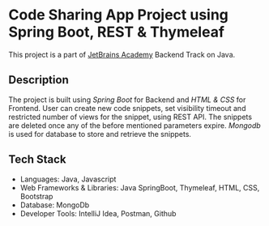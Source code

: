 # Code Sharing App Project using Spring Boot, REST & Thymeleaf

This project is a part of [JetBrains Academy](https://hyperskill.org/projects/130?track=12) Backend Track on Java.

## Description
The project is built using <i>Spring Boot</i> for Backend and <i>HTML & CSS</i> for Frontend. 
User can create new code snippets, set visibility timeout and restricted number of views for the snippet, using REST API. 
The snippets are deleted once any of the before mentioned parameters expire. <i>Mongodb</i> is used for database to store and retrieve the snippets.

## Tech Stack
* Languages:	Java, Javascript
* Web Frameworks & Libraries:	Java SpringBoot, Thymeleaf, HTML, CSS, Bootstrap
* Database:	MongoDb
* Developer Tools:	IntelliJ Idea, Postman, Github
